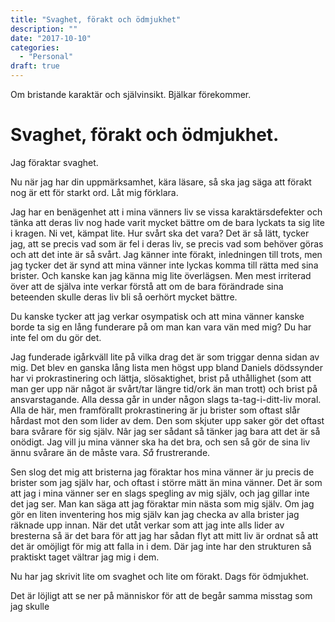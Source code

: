 ```yaml
---
title: "Svaghet, förakt och ödmjukhet"
description: ""
date: "2017-10-10"
categories:
  - "Personal"
draft: true
---
```


<div class="summary">
<p>Om bristande karaktär och självinsikt. Bjälkar förekommer.</p>
</div>
<!--more-->

# Svaghet, förakt och ödmjukhet.

Jag föraktar svaghet.

Nu när jag har din uppmärksamhet, kära läsare, så ska jag säga att förakt nog är ett för starkt ord. Låt mig förklara.

Jag har en benägenhet att i mina vänners liv se vissa karaktärsdefekter och tänka att deras liv nog hade varit mycket bättre om de bara lyckats ta sig lite i kragen. Ni vet, kämpat lite. Hur svårt ska det vara? Det är så lätt, tycker jag, att se precis vad som är fel i deras liv, se precis vad som behöver göras och att det inte är så svårt. Jag känner inte förakt, inledningen till trots, men jag tycker det är synd att mina vänner inte lyckas komma till rätta med sina brister. Och kanske kan jag känna mig lite överlägsen. Men mest irriterad över att de själva inte verkar förstå att om de bara förändrade sina beteenden skulle deras liv bli så oerhört mycket bättre. 

Du kanske tycker att jag verkar osympatisk och att mina vänner kanske borde ta sig en lång funderare på om man kan vara vän med mig? Du har inte fel om du gör det.

Jag funderade igårkväll lite på vilka drag det är som triggar denna sidan av mig. Det blev en ganska lång lista men högst upp bland Daniels dödssynder har vi prokrastinering och lättja, slösaktighet, brist på uthållighet (som att man ger upp när något är svårt/tar längre tid/ork än man trott) och brist på ansvarstagande. Alla dessa går in under någon slags ta-tag-i-ditt-liv moral. Alla de här, men framförallt prokrastinering är ju brister som oftast slår hårdast mot den som lider av dem. Den som skjuter upp saker gör det oftast bara svårare för sig själv. Nâr jag ser sådant så tänker jag bara att det är så onödigt. Jag vill ju mina vänner ska ha det bra, och sen så gör de sina liv ännu svårare än de måste vara. *Så* frustrerande.

Sen slog det mig att bristerna jag föraktar hos mina vänner är ju precis de brister som jag själv har, och oftast i större mätt än mina vänner. Det är som att jag i mina vänner ser en slags spegling av mig själv, och jag gillar inte det jag ser. Man kan säga att jag föraktar min nästa som mig själv. Om jag gör en liten inventering hos mig själv kan jag checka av alla brister jag räknade upp innan. När det utåt verkar som att jag inte alls lider av bresterna så är det bara för att jag har sådan flyt att mitt liv är ordnat så att det är omöjligt för mig att falla in i dem. Där jag inte har den strukturen så praktiskt taget vältrar jag mig i dem.

Nu har jag skrivit lite om svaghet och lite om förakt. Dags för ödmjukhet.

Det är löjligt att se ner på människor för att de begår samma misstag som jag skulle